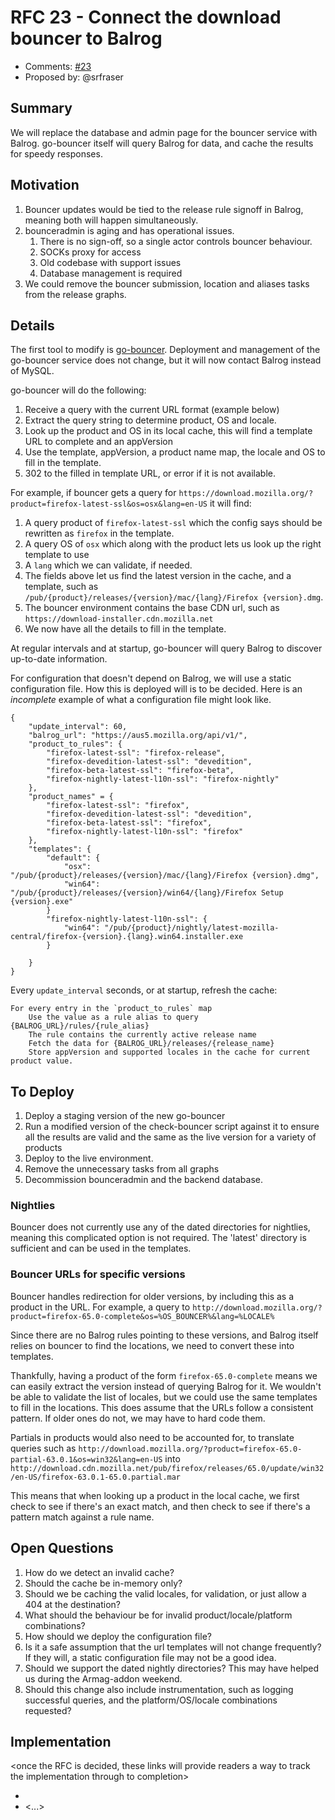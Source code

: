 # RFC 23 - Connect the download bouncer to Balrog
* Comments: [#23](https://api.github.com/repos/mozilla-releng/releng-rfcs/issues/23)
* Proposed by: @srfraser

## Summary

We will replace the database and admin page for the bouncer service with Balrog. go-bouncer itself
will query Balrog for data, and cache the results for speedy responses.

## Motivation

1. Bouncer updates would be tied to the release rule signoff in Balrog, meaning both will happen simultaneously.
2. bounceradmin is aging and has operational issues.
    1. There is no sign-off, so a single actor controls bouncer behaviour.
    2. SOCKs proxy for access
    3. Old codebase with support issues
    4. Database management is required
3. We could remove the bouncer submission, location and aliases tasks from the release graphs.


## Details

The first tool to modify is [go-bouncer](https://github.com/mozilla-services/go-bouncer).
Deployment and management of the go-bouncer service does not change, but it will now contact Balrog
instead of MySQL.

go-bouncer will do the following:

1. Receive a query with the current URL format (example below)
2. Extract the query string to determine product, OS and locale.
3. Look up the product and OS in its local cache, this will find a template URL to complete and an appVersion
4. Use the template, appVersion, a product name map, the locale and OS to fill in the template.
5. 302 to the filled in template URL, or error if it is not available.

For example, if bouncer gets a query for `https://download.mozilla.org/?product=firefox-latest-ssl&os=osx&lang=en-US`
it will find:

1. A query product of `firefox-latest-ssl` which the config says should be rewritten as `firefox` in the template.
2. A query OS of `osx` which along with the product lets us look up the right template to use
3. A `lang` which we can validate, if needed.
4. The fields above let us find the latest version in the cache, and a template, such as `/pub/{product}/releases/{version}/mac/{lang}/Firefox {version}.dmg`.
5. The bouncer environment contains the base CDN url, such as `https://download-installer.cdn.mozilla.net`
6. We now have all the details to fill in the template.

At regular intervals and at startup, go-bouncer will query Balrog to discover up-to-date information.

For configuration that doesn't depend on Balrog, we will use a static configuration file. How this is deployed will is to be decided.
Here is an _incomplete_ example of what a configuration file might look like.

```
{
    "update_interval": 60,
    "balrog_url": "https://aus5.mozilla.org/api/v1/",
    "product_to_rules": {
        "firefox-latest-ssl": "firefox-release",
        "firefox-devedition-latest-ssl": "devedition",
        "firefox-beta-latest-ssl": "firefox-beta",
        "firefox-nightly-latest-l10n-ssl": "firefox-nightly"
    },
    "product_names" = {
        "firefox-latest-ssl": "firefox",
        "firefox-devedition-latest-ssl": "devedition",
        "firefox-beta-latest-ssl": "firefox",
        "firefox-nightly-latest-l10n-ssl": "firefox"
    },
    "templates": {
        "default": {
            "osx": "/pub/{product}/releases/{version}/mac/{lang}/Firefox {version}.dmg",
            "win64": "/pub/{product}/releases/{version}/win64/{lang}/Firefox Setup {version}.exe"
        }
        "firefox-nightly-latest-l10n-ssl": {
            "win64": "/pub/{product}/nightly/latest-mozilla-central/firefox-{version}.{lang}.win64.installer.exe
        }

    }
}
```

Every `update_interval` seconds, or at startup, refresh the cache:

```
For every entry in the `product_to_rules` map
    Use the value as a rule alias to query {BALROG_URL}/rules/{rule_alias}
    The rule contains the currently active release name
    Fetch the data for {BALROG_URL}/releases/{release_name}
    Store appVersion and supported locales in the cache for current product value.
```


## To Deploy

1. Deploy a staging version of the new go-bouncer
2. Run a modified version of the check-bouncer script against it to ensure all the results are valid and the same as the live version for a variety of products
3. Deploy to the live environment.
4. Remove the unnecessary tasks from all graphs
5. Decommission bounceradmin and the backend database.


### Nightlies

Bouncer does not currently use any of the dated directories for nightlies, meaning this complicated option is not required. The 'latest' directory is sufficient and can be used in the templates.

### Bouncer URLs for specific versions

Bouncer handles redirection for older versions, by including this as a product in the URL. For example, a query to `http://download.mozilla.org/?product=firefox-65.0-complete&os=%OS_BOUNCER%&lang=%LOCALE%`

Since there are no Balrog rules pointing to these versions, and Balrog itself relies on bouncer to find the locations, we need to convert these into templates.

Thankfully, having a product of the form `firefox-65.0-complete` means we can easily extract the version instead of querying Balrog for it. We wouldn't be able to validate
the list of locales, but we could use the same templates to fill in the locations. This does assume that the URLs follow a consistent pattern. If older ones do not, we may have to hard code them.

Partials in products would also need to be accounted for, to translate queries such as `http://download.mozilla.org/?product=firefox-65.0-partial-63.0.1&os=win32&lang=en-US` into `http://download.cdn.mozilla.net/pub/firefox/releases/65.0/update/win32/en-US/firefox-63.0.1-65.0.partial.mar`

This means that when looking up a product in the local cache, we first check to see if there's an exact match, and then check to see if there's a pattern match against a rule name.

## Open Questions

1. How do we detect an invalid cache?
2. Should the cache be in-memory only?
3. Should we be caching the valid locales, for validation, or just allow a 404 at the destination?
4. What should the behaviour be for invalid product/locale/platform combinations?
5. How should we deploy the configuration file?
6. Is it a safe assumption that the url templates will not change frequently? If they will, a static configuration file may not be a good idea.
7. Should we support the dated nightly directories? This may have helped us during the Armag-addon weekend.
8. Should this change also include instrumentation, such as logging successful queries, and the platform/OS/locale combinations requested?

## Implementation

<once the RFC is decided, these links will provide readers a way to track the
implementation through to completion>

* <link to tracker bug, issue, etc.>
* <...>


